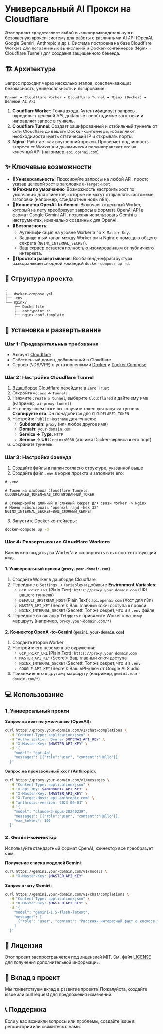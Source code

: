 # Универсальный AI Прокси на Cloudflare

Этот проект представляет собой высокопроизводительную и безопасную прокси-систему для работы с различными AI API (OpenAI, Google Gemini, Anthropic и др.). Система построена на базе Cloudflare Workers для пограничных вычислений и Docker-контейнеров (Nginx + Cloudflare Tunnel) для создания защищенного бэкенда.

## 🏗️ Архитектура

Запрос проходит через несколько этапов, обеспечивающих безопасность, универсальность и логирование:

```
Клиент ➡️ Cloudflare Worker ➡️ Cloudflare Tunnel ➡️ Nginx (Docker) ➡️ Целевой AI API
```

1. **Cloudflare Worker**: Точка входа. Аутентифицирует запросы, определяет целевой API, добавляет необходимые заголовки и направляет запрос в туннель.
2. **Cloudflare Tunnel**: Создает зашифрованный и стабильный туннель от сети Cloudflare до вашего Docker-контейнера, избавляя от необходимости иметь статический IP и открывать порты.
3. **Nginx**: Работает как внутренний прокси. Проверяет подлинность запроса от Worker'а и динамически перенаправляет его на конечный API (например, `api.openai.com`).

## ✨ Ключевые возможности

- **🔄 Универсальность**: Проксируйте запросы на любой API, просто указав целевой хост в заголовке `X-Target-Host`.
- **⚙️ Режим по умолчанию**: Возможность настроить хост по умолчанию для клиентов, которые не могут отправлять кастомные заголовки (например, стандартные ноды n8n).
- **🔗 Коннектор OpenAI-to-Gemini**: Включает отдельный Worker, который на лету преобразует запросы в формате OpenAI API в формат Google Gemini API, позволяя использовать Gemini в инструментах, изначально созданных для OpenAI.
- **🔒 Безопасность**:
  - Аутентификация на уровне Worker'а по `X-Master-Key`.
  - Защищенный канал между Worker'ом и Nginx с помощью общего секрета (`NGINX_INTERNAL_SECRET`).
  - Ваш сервер остается полностью изолированным от публичного интернета.
- **🚀 Простота развертывания**: Вся бэкенд-инфраструктура разворачивается одной командой `docker-compose up -d`.

## 📁 Структура проекта

```
.
├── docker-compose.yml
├── .env
└── nginx/
    ├── Dockerfile
    ├── entrypoint.sh
    └── nginx.conf.template
```

## 🚀 Установка и развертывание

### Шаг 1: Предварительные требования

- Аккаунт [Cloudflare](https://www.cloudflare.com/)
- Собственный домен, добавленный в Cloudflare
- Сервер (VDS/VPS) с установленными [Docker](https://docs.docker.com/engine/install/) и [Docker Compose](https://docs.docker.com/compose/install/)

### Шаг 2: Настройка Cloudflare Tunnel

1. В дашборде Cloudflare перейдите в `Zero Trust`
2. Откройте `Access` → `Tunnels`
3. Нажмите `Create a tunnel`, выберите `Cloudflared` и дайте ему имя (например, `ai-proxy-tunnel`)
4. На следующем шаге вы получите токен для запуска туннеля. **Скопируйте его**. Он понадобится для `CLOUDFLARED_TOKEN`
5. Настройте `Public Hostname` для туннеля:
   - **Subdomain:** `proxy` (или любое другое имя)
   - **Domain:** `your-domain.com`
   - **Service → Type:** `HTTP`
   - **Service → URL:** `nginx:8080` (это имя Docker-сервиса и его порт)
6. Сохраните туннель

### Шаг 3: Настройка бэкенда

1. Создайте файлы и папки согласно структуре, указанной выше
2. Создайте файл `.env` в корне проекта и заполните его:

```env
# .env

# Токен из дашборда Cloudflare Tunnels
CLOUDFLARED_TOKEN=ВАШ_СКОПИРОВАННЫЙ_ТОКЕН

# Сгенерируйте длинный и сложный секрет для связи Worker -> Nginx
# Можно использовать 'openssl rand -hex 32'
NGINX_INTERNAL_SECRET=ВАШ_СЛОЖНЫЙ_СЕКРЕТ
```

3. Запустите Docker-контейнеры:
```bash
docker-compose up -d
```

### Шаг 4: Развертывание Cloudflare Workers

Вам нужно создать два Worker'а и скопировать в них соответствующий код.

#### 1. Универсальный прокси (`proxy.your-domain.com`)

1. Создайте Worker в дашборде Cloudflare
2. Перейдите в `Settings` → `Variables` и добавьте **Environment Variables**:
   - `GCP_PROXY_URL` (Plain Text): `https://proxy.your-domain.com` (URL вашего туннеля)
   - `DEFAULT_UPSTREAM_HOST` (Plain Text): `api.openai.com` (Хост для n8n)
   - `MASTER_API_KEY` (Secret): Ваш главный ключ доступа к прокси
   - `NGINX_INTERNAL_SECRET` (Secret): Тот же секрет, что и в `.env` файле
3. Перейдите во вкладку `Triggers` и привяжите Worker к вашему маршруту (например, `proxy.your-domain.com/*`)

#### 2. Коннектор OpenAI-to-Gemini (`gemini.your-domain.com`)

1. Создайте второй Worker
2. Настройте его переменные окружения:
   - `GCP_PROXY_URL` (Plain Text): `https://proxy.your-domain.com`
   - `MASTER_API_KEY` (Secret): Ваш главный ключ доступа
   - `NGINX_INTERNAL_SECRET` (Secret): Тот же секрет, что и в `.env`
   - `GOOGLE_API_KEY` (Secret): Ваш API-ключ от Google AI Studio
3. Привяжите его к другому маршруту (например, `gemini.your-domain.com/*`)

## 💻 Использование

### 1. Универсальный прокси

**Запрос на хост по умолчанию (OpenAI):**
```bash
curl https://proxy.your-domain.com/v1/chat/completions \
  -H "Content-Type: application/json" \
  -H "Authorization: Bearer $OPENAI_API_KEY" \
  -H "X-Master-Key: $MASTER_API_KEY" \
  -d '{
    "model": "gpt-4o",
    "messages": [{"role":"user", "content":"Hello"}]
  }'
```

**Запрос на произвольный хост (Anthropic):**
```bash
curl https://proxy.your-domain.com/v1/messages \
  -H "Content-Type: application/json" \
  -H "x-api-key: $ANTHROPIC_API_KEY" \
  -H "X-Master-Key: $MASTER_API_KEY" \
  -H "X-Target-Host: api.anthropic.com" \
  -H "anthropic-version: 2023-06-01" \
  -d '{
    "model": "claude-3-opus-20240229",
    "messages": [{"role":"user", "content":"Hello"}],
    "max_tokens": 100
  }'
```

### 2. Gemini-коннектор

Используйте стандартный формат OpenAI, коннектор все преобразует сам.

**Получение списка моделей Gemini:**
```bash
curl https://gemini.your-domain.com/v1/models \
  -H "X-Master-Key: $MASTER_API_KEY"
```

**Запрос к чату Gemini:**
```bash
curl https://gemini.your-domain.com/v1/chat/completions \
  -H "Content-Type: application/json" \
  -H "X-Master-Key: $MASTER_API_KEY" \
  -d '{
    "model": "gemini-1.5-flash-latest",
    "messages": [
      {"role": "user", "content": "Расскажи интересный факт о космосе."}
    ]
  }'
```

## 📝 Лицензия

Этот проект распространяется под лицензией MIT. См. файл [LICENSE](LICENSE) для получения дополнительной информации.

## 🤝 Вклад в проект

Мы приветствуем вклад в развитие проекта! Пожалуйста, создайте issue или pull request для предложения изменений.

## 📞 Поддержка

Если у вас возникли вопросы или проблемы, создайте issue в репозитории или свяжитесь с нами.